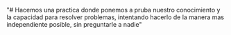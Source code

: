 "# Hacemos una practica donde ponemos a pruba nuestro conocimiento y la capacidad para resolver problemas, intentando hacerlo de la manera mas independiente posible, sin preguntarle a nadie" 
 
